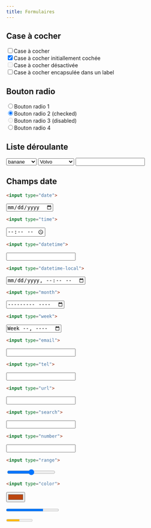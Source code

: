 ```yaml
---
title: Formulaires
---
```


## Case à cocher

<input type="checkbox" name="checkbox1">Case à cocher<br>
<input type="checkbox" name="checkbox2" checked>Case à cocher initiallement cochée<br>
<input type="checkbox" name="checkbox3" disabled>Case à cocher désactivée<br>
<label for="checkbox5"><input id="c5" type="checkbox" name="checkbox5">Case à cocher encapsulée dans un label</label>

## Bouton radio

<label for="f1"><input id="f1" type="radio" name="radio" value="1">Bouton radio 1</label><br>
<label for="f2"><input id="f2" type="radio" name="radio" value="2" checked>Bouton radio 2 (checked)</label><br>
<label for="f3"><input id="f3" type="radio" name="radio" value="3" disabled>Bouton radio 3 (disabled)</label><br>
<label for="f4"><input id="f4" type="radio" name="radio" value="4">Bouton radio 4</label>


## Liste déroulante

<select name="select1">
  <option>pomme</option>
  <option selected="selected">banane</option>
  <option>fraise</option>
  <option>framboise</option>
  <option>poire</option>
</select>

<select>
  <optgroup label="Bourgogne">
    <option value="volvo">Volvo</option>
    <option value="saab">Saab</option>
  </optgroup>
  <optgroup label="Grand Est">
    <option value="mercedes">Mercedes</option>
    <option value="audi">Audi</option>
  </optgroup>
</select> 

<input list="ice-cream-flavors" id="ice-cream-choice" name="ice-cream-choice" />

<datalist id="ice-cream-flavors">
  <option value="Chocolate">
  <option value="Coconut">
  <option value="Mint">
  <option value="Strawberry">
  <option value="Vanilla">
</datalist>

## Champs date

```html
<input type="date">
```

<input type="date">


```html
<input type="time">
```

<input type="time">


```html
<input type="datetime">
```

<input type="datetime">

```html
<input type="datetime-local">
```

<input type="datetime-local">

```html
<input type="month">
```

<input type="month">

```html
<input type="week">
```

<input type="week">


```html
<input type="email">
```

<input type="email">

```html
<input type="tel">
```

<input type="tel">

```html
<input type="url">
```

<input type="url">

```html
<input type="search">
```

<input type="search">


```html
<input type="number">
```

<input type="number">


```html
<input type="range">
```

<input type="range">

```html
<input type="color">
```

<input type="color" value='#bb4711'>


<progress id="file" max="100" value="70"> 70% </progress>

<meter id="fuel"
       min="0" max="100"
       low="33" high="66" optimum="80"
       value="50">
    at 50/100
</meter>
